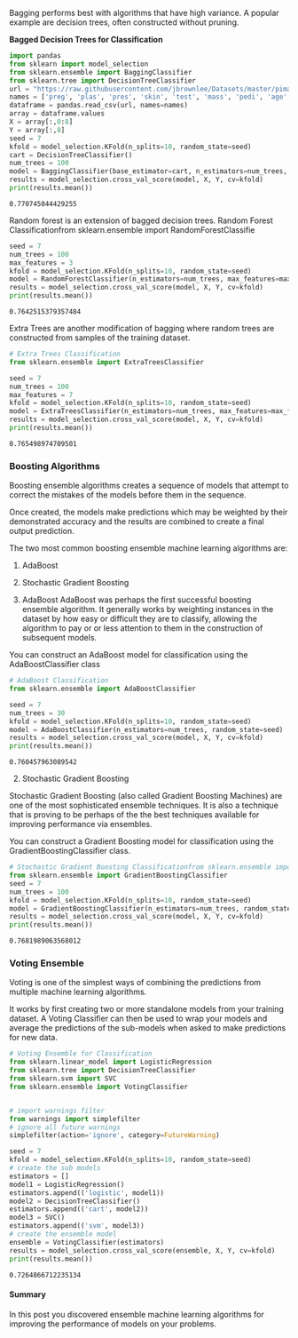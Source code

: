 Bagging performs best with algorithms that have high variance. 
A popular example are decision trees, often constructed without pruning.

**Bagged Decision Trees for Classification**


```python
import pandas
from sklearn import model_selection
from sklearn.ensemble import BaggingClassifier
from sklearn.tree import DecisionTreeClassifier
url = "https://raw.githubusercontent.com/jbrownlee/Datasets/master/pima-indians-diabetes.data.csv"
names = ['preg', 'plas', 'pres', 'skin', 'test', 'mass', 'pedi', 'age', 'class']
dataframe = pandas.read_csv(url, names=names)
array = dataframe.values
X = array[:,0:8]
Y = array[:,8]
seed = 7
kfold = model_selection.KFold(n_splits=10, random_state=seed)
cart = DecisionTreeClassifier()
num_trees = 100
model = BaggingClassifier(base_estimator=cart, n_estimators=num_trees, random_state=seed)
results = model_selection.cross_val_score(model, X, Y, cv=kfold)
print(results.mean())

```

    0.770745044429255


Random forest is an extension of bagged decision trees.
Random Forest Classificationfrom sklearn.ensemble import RandomForestClassifie


```python
seed = 7
num_trees = 100
max_features = 3
kfold = model_selection.KFold(n_splits=10, random_state=seed)
model = RandomForestClassifier(n_estimators=num_trees, max_features=max_features)
results = model_selection.cross_val_score(model, X, Y, cv=kfold)
print(results.mean())
```

    0.7642515379357484


Extra Trees are another modification of bagging where random trees are constructed from samples of the training dataset.


```python
# Extra Trees Classification
from sklearn.ensemble import ExtraTreesClassifier

seed = 7
num_trees = 100
max_features = 7
kfold = model_selection.KFold(n_splits=10, random_state=seed)
model = ExtraTreesClassifier(n_estimators=num_trees, max_features=max_features)
results = model_selection.cross_val_score(model, X, Y, cv=kfold)
print(results.mean())
```

    0.765498974709501


### Boosting Algorithms

Boosting ensemble algorithms creates a sequence of models that attempt to correct the mistakes of the models before them in the sequence.

Once created, the models make predictions which may be weighted by their demonstrated accuracy and the results are combined to create a final output prediction.

The two most common boosting ensemble machine learning algorithms are:

1. AdaBoost
2. Stochastic Gradient Boosting


1. AdaBoost
AdaBoost was perhaps the first successful boosting ensemble algorithm. It generally works by weighting instances in the dataset by how easy or difficult they are to classify, allowing the algorithm to pay or or less attention to them in the construction of subsequent models.

You can construct an AdaBoost model for classification using the AdaBoostClassifier class


```python
# AdaBoost Classification
from sklearn.ensemble import AdaBoostClassifier

seed = 7
num_trees = 30
kfold = model_selection.KFold(n_splits=10, random_state=seed)
model = AdaBoostClassifier(n_estimators=num_trees, random_state=seed)
results = model_selection.cross_val_score(model, X, Y, cv=kfold)
print(results.mean())
```

    0.760457963089542


2. Stochastic Gradient Boosting

Stochastic Gradient Boosting (also called Gradient Boosting Machines) are one of the most sophisticated ensemble techniques. It is also a technique that is proving to be perhaps of the the best techniques available for improving performance via ensembles.

You can construct a Gradient Boosting model for classification using the GradientBoostingClassifier class.


```python
# Stochastic Gradient Boosting Classificationfrom sklearn.ensemble import GradientBoostingClassifier
from sklearn.ensemble import GradientBoostingClassifier
seed = 7
num_trees = 100
kfold = model_selection.KFold(n_splits=10, random_state=seed)
model = GradientBoostingClassifier(n_estimators=num_trees, random_state=seed)
results = model_selection.cross_val_score(model, X, Y, cv=kfold)
print(results.mean())
```

    0.7681989063568012


### Voting Ensemble

Voting is one of the simplest ways of combining the predictions from multiple machine learning algorithms.

It works by first creating two or more standalone models from your training dataset. A Voting Classifier can then be used to wrap your models and average the predictions of the sub-models when asked to make predictions for new data.


```python
# Voting Ensemble for Classification
from sklearn.linear_model import LogisticRegression
from sklearn.tree import DecisionTreeClassifier
from sklearn.svm import SVC
from sklearn.ensemble import VotingClassifier


# import warnings filter
from warnings import simplefilter
# ignore all future warnings
simplefilter(action='ignore', category=FutureWarning)

seed = 7
kfold = model_selection.KFold(n_splits=10, random_state=seed)
# create the sub models
estimators = []
model1 = LogisticRegression()
estimators.append(('logistic', model1))
model2 = DecisionTreeClassifier()
estimators.append(('cart', model2))
model3 = SVC()
estimators.append(('svm', model3))
# create the ensemble model
ensemble = VotingClassifier(estimators)
results = model_selection.cross_val_score(ensemble, X, Y, cv=kfold)
print(results.mean())
```

    0.7264866712235134


#### Summary

In this post you discovered ensemble machine learning algorithms for improving the performance of models on your problems.

